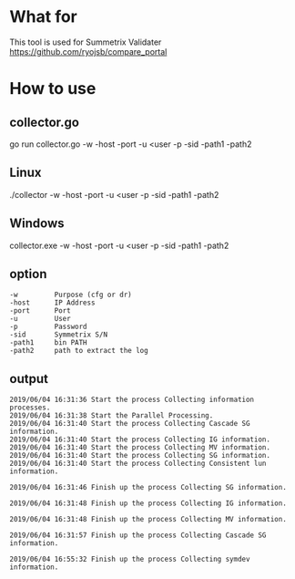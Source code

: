 # What for
This tool is used for Summetrix Validater
https://github.com/ryojsb/compare_portal

# How to use
## collector.go
go run collector.go -w <purpose> -host <ip> -port <port> -u <user -p <password> -sid <sid> -path1 <binpath> -path2 <filepath>

## Linux
./collector -w <purpose> -host <ip> -port <port> -u <user -p <password> -sid <sid> -path1 <binpath> -path2 <filepath>

## Windows
collector.exe -w <purpose> -host <ip> -port <port> -u <user -p <password> -sid <sid> -path1 <binpath> -path2 <filepath>

## option
```
-w         Purpose (cfg or dr)
-host      IP Address 
-port      Port
-u         User
-p         Password
-sid       Symmetrix S/N
-path1     bin PATH
-path2     path to extract the log
```

## output
```
2019/06/04 16:31:36 Start the process Collecting information processes.
2019/06/04 16:31:38 Start the Parallel Processing.
2019/06/04 16:31:40 Start the process Collecting Cascade SG information.
2019/06/04 16:31:40 Start the process Collecting IG information.
2019/06/04 16:31:40 Start the process Collecting MV information.
2019/06/04 16:31:40 Start the process Collecting SG information.
2019/06/04 16:31:40 Start the process Collecting Consistent lun information.

2019/06/04 16:31:46 Finish up the process Collecting SG information.

2019/06/04 16:31:48 Finish up the process Collecting IG information.

2019/06/04 16:31:48 Finish up the process Collecting MV information.

2019/06/04 16:31:57 Finish up the process Collecting Cascade SG information.

2019/06/04 16:55:32 Finish up the process Collecting symdev information.
```
